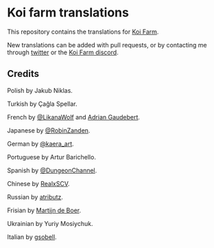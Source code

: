 # Koi farm translations
This repository contains the translations for [Koi Farm](https://github.com/jobtalle/koi).

New translations can be added with pull requests, or by contacting me through [twitter](https://twitter.com/jobtalle) or the [Koi Farm discord](https://discord.gg/bw3ZFe63Qg).

## Credits

Polish by Jakub Niklas.

Turkish by Çağla Spellar.

French by [@LikanaWolf](https://twitter.com/LikanaWolf) and [Adrian Gaudebert](https://github.com/adngdb).

Japanese by [@RobinZanden](https://twitter.com/RobinZanden).

German by [@kaera_art](https://www.instagram.com/kaera_art/).

Portuguese by Artur Barichello.

Spanish by [@DungeonChannel](https://twitter.com/DungeonChannel).

Chinese by [RealxSCV](https://github.com/RealxSCV).

Russian by [atributz](https://github.com/atributz).

Frisian by [Martijn de Boer](https://github.com/sexybiggetje).

Ukrainian by Yuriy Mosiychuk.

Italian by [gsobell](https://github.com/gsobell).

